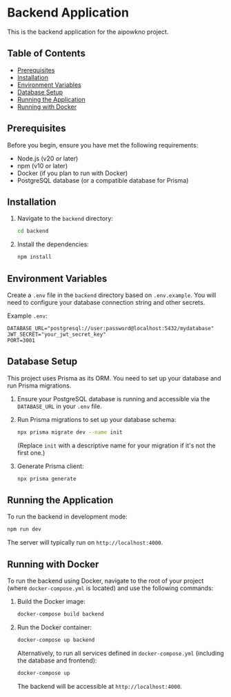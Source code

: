 # Backend Application

This is the backend application for the aipowkno project.

## Table of Contents

- [Prerequisites](#prerequisites)
- [Installation](#installation)
- [Environment Variables](#environment-variables)
- [Database Setup](#database-setup)
- [Running the Application](#running-the-application)
- [Running with Docker](#running-with-docker)

## Prerequisites

Before you begin, ensure you have met the following requirements:

- Node.js (v20 or later)
- npm (v10 or later)
- Docker (if you plan to run with Docker)
- PostgreSQL database (or a compatible database for Prisma)

## Installation

1.  Navigate to the `backend` directory:

    ```bash
    cd backend
    ```

2.  Install the dependencies:

    ```bash
    npm install
    ```

## Environment Variables

Create a `.env` file in the `backend` directory based on `.env.example`. You will need to configure your database connection string and other secrets.

Example `.env`:

```
DATABASE_URL="postgresql://user:password@localhost:5432/mydatabase"
JWT_SECRET="your_jwt_secret_key"
PORT=3001
```

## Database Setup

This project uses Prisma as its ORM. You need to set up your database and run Prisma migrations.

1.  Ensure your PostgreSQL database is running and accessible via the `DATABASE_URL` in your `.env` file.

2.  Run Prisma migrations to set up your database schema:

    ```bash
    npx prisma migrate dev --name init
    ```

    (Replace `init` with a descriptive name for your migration if it's not the first one.)

3.  Generate Prisma client:

    ```bash
    npx prisma generate
    ```

## Running the Application

To run the backend in development mode:

```bash
npm run dev
```

The server will typically run on `http://localhost:4000`.

## Running with Docker

To run the backend using Docker, navigate to the root of your project (where `docker-compose.yml` is located) and use the following commands:

1.  Build the Docker image:

    ```bash
    docker-compose build backend
    ```

2.  Run the Docker container:

    ```bash
    docker-compose up backend
    ```

    Alternatively, to run all services defined in `docker-compose.yml` (including the database and frontend):

    ```bash
    docker-compose up
    ```

    The backend will be accessible at `http://localhost:4000`.
